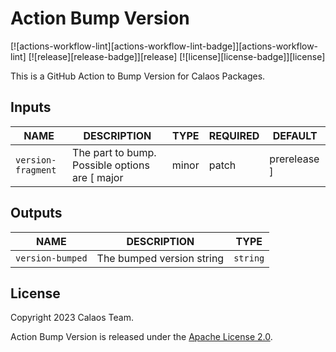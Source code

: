 # Action Bump Version

[![actions-workflow-lint][actions-workflow-lint-badge]][actions-workflow-lint]
[![release][release-badge]][release]
[![license][license-badge]][license]

This is a GitHub Action to Bump Version for Calaos Packages.

## Inputs

|          NAME          |                                                  DESCRIPTION                                                  |   TYPE   | REQUIRED | DEFAULT       |
|------------------------|---------------------------------------------------------------------------------------------------------------|----------|----------|---------------|
| `version-fragment`     | The part to bump. Possible options are [ major | minor | patch | prerelease ]                                 | `string` | `true`   | `prerelease`  |

## Outputs

| NAME             |                                            DESCRIPTION                                             |   TYPE   |
|------------------|----------------------------------------------------------------------------------------------------|----------|
| `version-bumped` | The bumped version string                                                                          | `string` |

## License

Copyright 2023 Calaos Team.

Action Bump Version is released under the [Apache License 2.0](./LICENSE).

